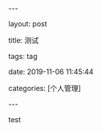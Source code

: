 \--- 

layout: post 

title: 测试 

tags: tag  

date:  2019-11-06 11:45:44  

categories: [个人管理] 

\--- 

 test